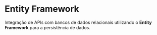 # Entity Framework

Integração de APIs com bancos de dados relacionais utilizando o **Entity Framework** para a persistência de dados.
